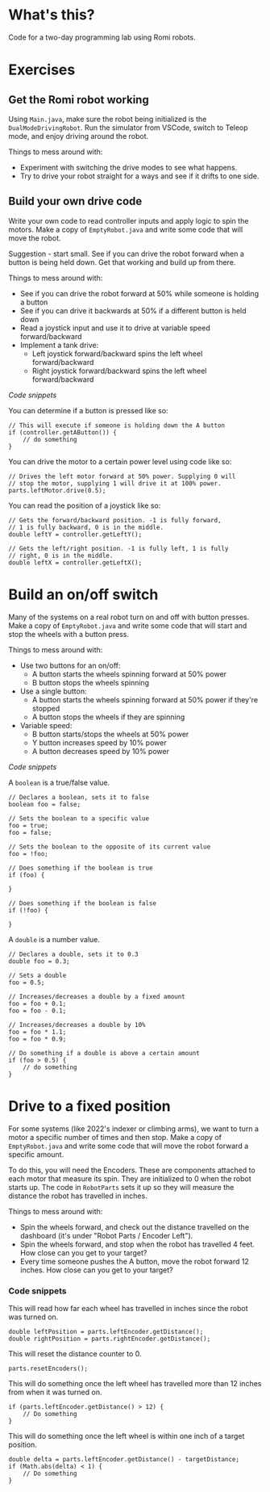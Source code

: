 # What's this?

Code for a two-day programming lab using Romi robots.

# Exercises

## Get the Romi robot working

Using `Main.java`, make sure the robot being initialized is the `DualModeDrivingRobot`.
Run the simulator from VSCode, switch to Teleop mode, and enjoy driving around the
robot. 

Things to mess around with:
* Experiment with switching the drive modes to see what happens.
* Try to drive your robot straight for a ways and see if it drifts to one side.

## Build your own drive code

Write your own code to read controller inputs and apply logic to spin the
motors. Make a copy of `EmptyRobot.java` and write some code that will move
the robot.

Suggestion - start small. See if you can drive the robot forward
when a button is being held down. Get that working and build up from there.

Things to mess around with:
* See if you can drive the robot forward at 50% while someone is holding a button
* See if you can drive it backwards at 50% if a different button is held down
* Read a joystick input and use it to drive at variable speed forward/backward
* Implement a tank drive:
    - Left joystick forward/backward spins the left wheel forward/backward
    - Right joystick forward/backward spins the left wheel forward/backward

*Code snippets*

You can determine if a button is pressed like so:

    // This will execute if someone is holding down the A button
    if (controller.getAButton()) {
        // do something
    }

You can drive the motor to a certain power level using code like so:

    // Drives the left motor forward at 50% power. Supplying 0 will
    // stop the motor, supplying 1 will drive it at 100% power.
    parts.leftMotor.drive(0.5);

You can read the position of a joystick like so:

    // Gets the forward/backward position. -1 is fully forward, 
    // 1 is fully backward, 0 is in the middle.
    double leftY = controller.getLeftY();

    // Gets the left/right position. -1 is fully left, 1 is fully
    // right, 0 is in the middle.
    double leftX = controller.getLeftX();

# Build an on/off switch

Many of the systems on a real robot turn on and off with button presses.
Make a copy of `EmptyRobot.java` and write some code that will start and
stop the wheels with a button press.

Things to mess around with:
* Use two buttons for an on/off:
    - A button starts the wheels spinning forward at 50% power
    - B button stops the wheels spinning
* Use a single button:
    - A button starts the wheels spinning forward at 50% power if they're stopped
    - A button stops the wheels if they are spinning
* Variable speed:
    - B button starts/stops the wheels at 50% power
    - Y button increases speed by 10% power
    - A button decreases speed by 10% power

*Code snippets*

A `boolean` is a true/false value.

    // Declares a boolean, sets it to false
    boolean foo = false;

    // Sets the boolean to a specific value
    foo = true;
    foo = false;

    // Sets the boolean to the opposite of its current value
    foo = !foo;

    // Does something if the boolean is true
    if (foo) {

    }

    // Does something if the boolean is false
    if (!foo) {

    }

A `double` is a number value.

    // Declares a double, sets it to 0.3
    double foo = 0.3;

    // Sets a double
    foo = 0.5;

    // Increases/decreases a double by a fixed amount
    foo = foo + 0.1;
    foo = foo - 0.1;

    // Increases/decreases a double by 10%
    foo = foo * 1.1;
    foo = foo * 0.9;

    // Do something if a double is above a certain amount
    if (foo > 0.5) {
        // do something
    }

# Drive to a fixed position

For some systems (like 2022's indexer or climbing arms), we want to turn a motor a
specific number of times and then stop. Make a copy of `EmptyRobot.java` and write
some code that will move the robot forward a specific amount.

To do this, you will need the Encoders. These are components attached to each motor
that measure its spin. They are initialized to 0 when the robot starts up. The
code in `RobotParts` sets it up so they will measure the distance the robot has
travelled in inches.

Things to mess around with:
* Spin the wheels forward, and check out the distance travelled on the dashboard
(it's under "Robot Parts / Encoder Left").
* Spin the wheels forward, and stop when the robot has travelled 4 feet. How close
can you get to your target?
* Every time someone pushes the A button, move the robot forward 12 inches. How close
can you get to your target?

### Code snippets

This will read how far each wheel has travelled in inches since the robot was
turned on.

    double leftPosition = parts.leftEncoder.getDistance();
    double rightPosition = parts.rightEncoder.getDistance();

This will reset the distance counter to 0.

    parts.resetEncoders();

This will do something once the left wheel has travelled more than 12 inches from when
it was turned on.

    if (parts.leftEncoder.getDistance() > 12) {
        // Do something
    }

This will do something once the left wheel is within one inch of a target position.

    double delta = parts.leftEncoder.getDistance() - targetDistance;
    if (Math.abs(delta) < 1) {
        // Do something
    }
